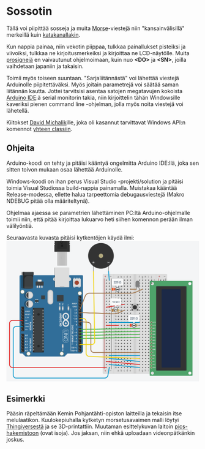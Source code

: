 # Sossotin
Tällä voi piipittää sosseja ja muita [Morse](https://en.wikipedia.org/wiki/Morse_code)-viestejä niin "kansainvälisillä" merkeillä kuin [katakanallakin](https://en.wikipedia.org/wiki/Wabun_code).

Kun nappia painaa, niin vekotin piippaa, tulkkaa painallukset pisteiksi ja viivoiksi, tulkkaa ne kirjoitusmerkeiksi ja kirjoittaa ne LCD-näytölle. Muita [prosignejä](https://en.wikipedia.org/wiki/Prosigns_for_Morse_code) en vaivautunut ohjelmoimaan, kuin nuo **\<DO\>** ja **\<SN\>**, joilla vaihdetaan japaniin ja takaisin.

Toimii myös toiseen suuntaan. "Sarjaliitännästä" voi lähettää viestejä Arduinolle piipitettäväksi. Myös joitain parametrejä voi säätää saman liitännän kautta. Jottei tarvitsisi asentaa satojen megatavujen kokoista [Arduino IDE](https://www.arduino.cc/en/software):ä serial monitorin takia, niin kirjoittelin tähän Windowsille kaveriksi pienen command line -ohjelman, jolla myös noita viestejä voi lähetellä.

Kiitokset [David Michalik](https://github.com/dmicha16)ille, joka oli kasannut tarvittavat Windows API:n komennot [yhteen classiin](https://github.com/dmicha16/simple_serial_port).


## Ohjeita
Arduino-koodi on tehty ja pitäisi kääntyä ongelmitta Arduino IDE:llä, joka sen sitten toivon mukaan osaa lähettää Arduinolle.

Windows-koodi on ihan perus Visual Studio -projekti/solution ja pitäisi toimia Visual Studiossa build-nappia painamalla. Muistakaa kääntää Release-modessa, ellette halua tarpeettomia debugausviestejä (Makro NDEBUG pitää olla määriteltynä).

Ohjelmaa ajaessa se parametrien lähettäminen PC:ltä Arduino-ohjelmalle toimii niin, että pitää kirjoittaa lukuarvo heti siihen komennon perään ilman välilyöntiä.

Seuraavasta kuvasta pitäisi kytkentöjen käydä ilmi:
![kytkentäkaavio](https://raw.githubusercontent.com/j-klint/Arduino-sossotin/main/pics/kaavio.png)

## Esimerkki
Pääsin räpeltämään Kemin Pohjantähti-opiston laitteilla ja tekaisin itse melulaatikon. Kuulokepiuhalla kytketyn morsetusavaimen malli löytyi [Thingiversestä](https://www.thingiverse.com/thing:2870754) ja se 3D-printattiin. Muutaman esittelykuvan laitoin [pics-hakemistoon](https://github.com/j-klint/Arduino-sossotin/tree/main/pics) (ovat isoja). Jos jaksan, niin ehkä uploadaan videonpätkänkin joskus.
